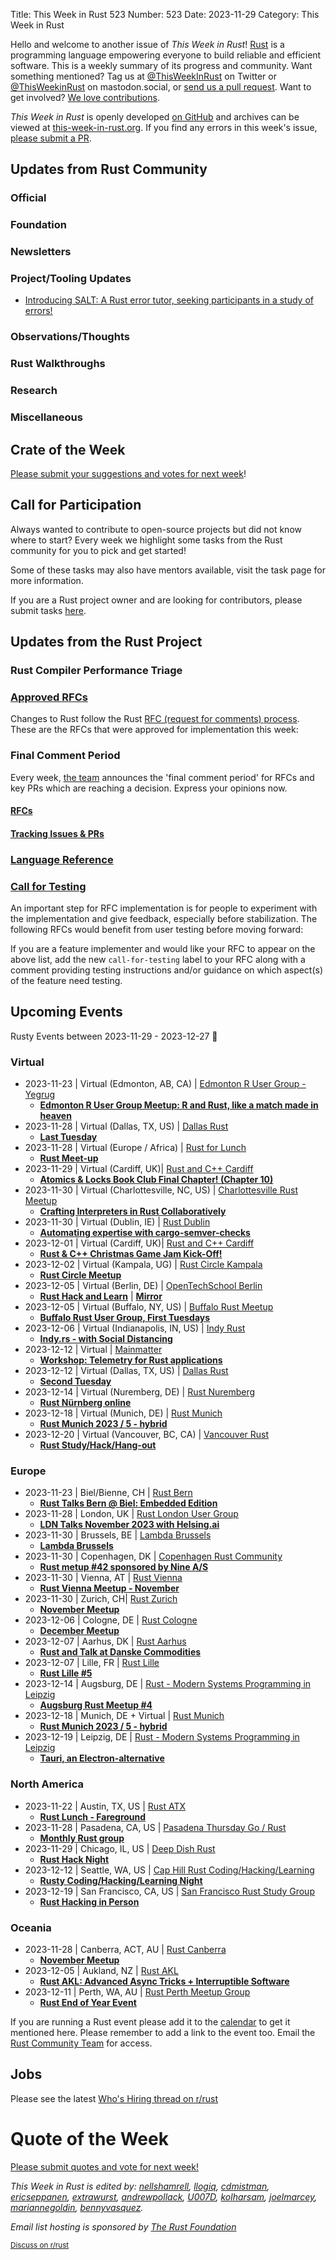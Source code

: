 Title: This Week in Rust 523
Number: 523
Date: 2023-11-29
Category: This Week in Rust

Hello and welcome to another issue of *This Week in Rust*!
[Rust](https://www.rust-lang.org/) is a programming language empowering everyone to build reliable and efficient software.
This is a weekly summary of its progress and community.
Want something mentioned? Tag us at [@ThisWeekInRust](https://twitter.com/ThisWeekInRust) on Twitter or [@ThisWeekinRust](https://mastodon.social/@thisweekinrust) on mastodon.social, or [send us a pull request](https://github.com/rust-lang/this-week-in-rust).
Want to get involved? [We love contributions](https://github.com/rust-lang/rust/blob/master/CONTRIBUTING.md).

*This Week in Rust* is openly developed [on GitHub](https://github.com/rust-lang/this-week-in-rust) and archives can be viewed at [this-week-in-rust.org](https://this-week-in-rust.org/).
If you find any errors in this week's issue, [please submit a PR](https://github.com/rust-lang/this-week-in-rust/pulls).

## Updates from Rust Community

<!--

Dear community contributors:
Please read README.md for guidance on submissions.
Each submitted link should be of the form:

* [Title of the Linked Page](https://example.com/my_article)

If you don't know which category to use, feel free to submit a PR anyway
and just ask the editors to select the category.

-->

### Official

### Foundation

### Newsletters

### Project/Tooling Updates
* [Introducing SALT: A Rust error tutor, seeking participants in a study of errors!](https://marketplace.visualstudio.com/items?itemName=kale-lab.salt)

### Observations/Thoughts

### Rust Walkthroughs

### Research

### Miscellaneous

## Crate of the Week

<!-- COTW goes here -->

[Please submit your suggestions and votes for next week][submit_crate]!

[submit_crate]: https://users.rust-lang.org/t/crate-of-the-week/2704

## Call for Participation

Always wanted to contribute to open-source projects but did not know where to start?
Every week we highlight some tasks from the Rust community for you to pick and get started!

Some of these tasks may also have mentors available, visit the task page for more information.

<!-- CFPs go here, use this format: * [project name - title of issue](link to issue) -->
<!-- * [ - ]() -->

If you are a Rust project owner and are looking for contributors, please submit tasks [here][guidelines].

[guidelines]: https://users.rust-lang.org/t/twir-call-for-participation/4821

## Updates from the Rust Project

<!-- Rust updates go here -->

### Rust Compiler Performance Triage

<!-- Perf results go here -->

### [Approved RFCs](https://github.com/rust-lang/rfcs/commits/master)

Changes to Rust follow the Rust [RFC (request for comments) process](https://github.com/rust-lang/rfcs#rust-rfcs). These
are the RFCs that were approved for implementation this week:

<!-- Approved RFCs go here, use this format: * [Topic](URL) -->
<!-- or if none were approved this week, use: * *No RFCs were approved this week.* -->
<!-- * []() -->

<!--
### [Approved Major Change Proposals (MCP)](https://forge.rust-lang.org/compiler/mcp.html)
<!~~ MCPs occur infrequently, so this section is commented out by default. ~~>
<!~~ MCPs which have been approved or rejected this week go here, use this format: * [major change accepted|rejected] [Topic](URL) ~~>
-->

### Final Comment Period

Every week, [the team](https://www.rust-lang.org/team.html) announces the 'final comment period' for RFCs and key PRs
which are reaching a decision. Express your opinions now.

#### [RFCs](https://github.com/rust-lang/rfcs/labels/final-comment-period)

<!-- RFCs which have entered FCP go here, use this format: * [disposition: merge|close] [Topic](URL) -->
<!-- or if none entered FCP this week, use: * *No RFCs entered Final Comment Period this week.* -->
<!-- * [disposition: ] []() -->

#### [Tracking Issues & PRs](https://github.com/rust-lang/rust/issues?q=is%3Aopen+label%3Afinal-comment-period+sort%3Aupdated-desc)

<!-- Tracking Issues which have entered FCP go here, use this format: * [disposition: merge|close] [Topic](URL) -->
<!-- or if none entered FCP this week, use: * *No Tracking Issues or PRs entered Final Comment Period this week.* -->
<!-- * [disposition: ] []() -->

### [Language Reference](https://github.com/rust-lang/reference/issues?q=is%3Aopen+label%3Afinal-comment-period+sort%3Aupdated-desc)
<!-- Remove this section if empty>

### [Unsafe Code Guidelines](https://github.com/rust-lang/unsafe-code-guidelines/issues?q=is%3Aopen+label%3Afinal-comment-period+sort%3Aupdated-desc)
<!-- Remove this section if empty>

### [New and Updated RFCs](https://github.com/rust-lang/rfcs/pulls)

<!-- New or updated RFCs go here, use this format: * [new|updated] [Topic](URL) -->
<!-- or if there are no new or updated RFCs this week, use: * *No New or Updated RFCs were created this week.* -->
<!-- * [new|updated] []() -->

### [Call for Testing](https://github.com/rust-lang/rfcs/issues?q=label%3Acall-for-testing)
An important step for RFC implementation is for people to experiment with the
implementation and give feedback, especially before stabilization.  The following
RFCs would benefit from user testing before moving forward:

<!-- Calls for Testing go here, use this format:
    * [<RFC Topic>](<RFC URL>)
        * [Tracking Issue](<Tracking Issue URL>)
        * [Testing steps](<Testing Steps URL>)
-->
<!-- or if there are no new or updated RFCs this week, use: * *No New or Updated RFCs were created this week.* -->
<!-- Remember to remove the `call-for-testing` label from the RFC so that the maintainer can signal for testers again, if desired. -->

If you are a feature implementer and would like your RFC to appear on the above list, add the new `call-for-testing`
label to your RFC along with a comment providing testing instructions and/or guidance on which aspect(s) of the feature
need testing.

## Upcoming Events

Rusty Events between 2023-11-29 - 2023-12-27 🦀

### Virtual

* 2023-11-23 | Virtual (Edmonton, AB, CA) | [Edmonton R User Group - Yegrug](https://www.meetup.com/edmonton-r-user-group-yegrug/)
    * [**Edmonton R User Group Meetup: R and Rust, like a match made in heaven**](https://www.meetup.com/edmonton-r-user-group-yegrug/events/296605221/)
* 2023-11-28 | Virtual (Dallas, TX, US) | [Dallas Rust](https://www.meetup.com/dallasrust/)
    * [**Last Tuesday**](https://www.meetup.com/dallasrust/events/mvdtgtyfcpblc/)
* 2023-11-28 | Virtual (Europe / Africa) | [Rust for Lunch](https://lunch.rs/)
    * [**Rust Meet-up**](https://lunch.rs/meetups/2023-11-28/)
* 2023-11-29 | Virtual (Cardiff, UK)| [Rust and C++ Cardiff](https://www.meetup.com/rust-and-c-plus-plus-in-cardiff)
    * [**Atomics & Locks Book Club Final Chapter! (Chapter 10)**](https://www.meetup.com/rust-and-c-plus-plus-in-cardiff/events/296583091/)
* 2023-11-30 | Virtual (Charlottesville, NC, US) | [Charlottesville Rust Meetup](https://www.meetup.com/charlottesville-rust-meetup/)
    * [**Crafting Interpreters in Rust Collaboratively**](https://www.meetup.com/charlottesville-rust-meetup/events/296833665/)
* 2023-11-30 | Virtual (Dublin, IE) | [Rust Dublin](https://www.meetup.com/rust-dublin/)
    * [**Automating expertise with cargo-semver-checks**](https://www.meetup.com/rust-dublin/events/296346693/)
* 2023-12-01 | Virtual (Cardiff, UK)| [Rust and C++ Cardiff](https://www.meetup.com/rust-and-c-plus-plus-in-cardiff)
    * [**Rust & C++ Christmas Game Jam Kick-Off!**](https://www.meetup.com/rust-and-c-plus-plus-in-cardiff/events/296583626/)
* 2023-12-02 | Virtual (Kampala, UG) | [Rust Circle Kampala](https://www.eventbrite.com/o/rust-circle-kampala-65249289033)
    * [**Rust Circle Meetup**](https://www.eventbrite.com/e/rust-circle-meetup-tickets-628763176587?aff=ebdssbdestsearch)
* 2023-12-05 | Virtual (Berlin, DE) | [OpenTechSchool Berlin](https://www.meetup.com/opentechschool-berlin/)
    * [**Rust Hack and Learn**](https://www.meetup.com/opentechschool-berlin/events/295679797/) | [**Mirror**](https://berline.rs/)
* 2023-12-05 | Virtual (Buffalo, NY, US) | [Buffalo Rust Meetup](https://www.meetup.com/buffalo-rust-meetup/)
    * [**Buffalo Rust User Group, First Tuesdays**](https://www.meetup.com/buffalo-rust-meetup/events/297021574/)
* 2023-12-06 | Virtual (Indianapolis, IN, US) | [Indy Rust](https://www.meetup.com/indyrs/)
    * [**Indy.rs - with Social Distancing**](https://www.meetup.com/indyrs/events/297172140)
* 2023-12-12 | Virtual | [Mainmatter](https://mainmatter.com)
    * [**Workshop: Telemetry for Rust applications**](https://rust-telemetry-workshop.mainmatter.com)
* 2023-12-12 | Virtual (Dallas, TX, US) | [Dallas Rust](https://www.meetup.com/dallasrust/)
    * [**Second Tuesday**](https://www.meetup.com/dallasrust/events/fvdtgtyfcqbqb/)
* 2023-12-14 | Virtual (Nuremberg, DE) | [Rust Nuremberg](https://www.meetup.com/rust-noris/)
    * [**Rust Nürnberg online**](https://www.meetup.com/rust-noris/events/295679660/)
* 2023-12-18 | Virtual (Munich, DE) | [Rust Munich](https://www.meetup.com/rust-munich/)
    * [**Rust Munich 2023 / 5 - hybrid**](https://www.meetup.com/rust-munich/events/296429053/)
* 2023-12-20 | Virtual (Vancouver, BC, CA) | [Vancouver Rust](https://www.meetup.com/vancouver-rust/)
    * [**Rust Study/Hack/Hang-out**](https://www.meetup.com/vancouver-rust/events/292763506/)

### Europe

* 2023-11-23 | Biel/Bienne, CH | [Rust Bern](https://www.meetup.com/rust-bern/)
    * [**Rust Talks Bern @ Biel: Embedded Edition**](https://www.meetup.com/rust-bern/events/296556498/)
* 2023-11-28 | London, UK | [Rust London User Group](https://www.meetup.com/rust-london-user-group/)
    * [**LDN Talks November 2023 with Helsing.ai**](https://www.meetup.com/rust-london-user-group/events/297257712/)
* 2023-11-30 | Brussels, BE | [Lambda Brussels](https://lambda-brussels.glitch.me/)
    * [**Lambda Brussels**](https://lambda-brussels.glitch.me/)
* 2023-11-30 | Copenhagen, DK | [Copenhagen Rust Community](https://www.meetup.com/copenhagen-rust-community/)
    * [**Rust metup #42 sponsored by Nine A/S**](https://www.meetup.com/copenhagen-rust-community/events/297405705/)
* 2023-11-30 | Vienna, AT | [Rust Vienna](https://www.meetup.com/rust-vienna/)
    * [**Rust Vienna Meetup - November**](https://www.meetup.com/rust-vienna/events/297382145/)
* 2023-11-30 | Zurich, CH| [Rust Zurich](https://www.meetup.com/de-DE/rust-zurich/)
    * [**November Meetup**](https://www.meetup.com/rust-zurich/events/297312190/)
* 2023-12-06 | Cologne, DE | [Rust Cologne](https://www.meetup.com/rustcologne/events)
    * [**December Meetup**](https://www.meetup.com/rustcologne/events/297100007/)
* 2023-12-07 | Aarhus, DK | [Rust Aarhus](https://www.meetup.com/rust-aarhus/)
    * [**Rust and Talk at Danske Commodities**](https://www.meetup.com/rust-aarhus/events/296223513/)
* 2023-12-07 | Lille, FR | [Rust Lille](https://www.meetup.com/meetup-group-zgphbyet/)
    * [**Rust Lille #5**](https://www.meetup.com/meetup-group-zgphbyet/events/297477578/)
* 2023-12-14 | Augsburg, DE | [Rust - Modern Systems Programming in Leipzig](https://www.meetup.com/rust-modern-systems-programming-in-leipzig/)
    * [**Augsburg Rust Meetup #4**](https://www.meetup.com/rust-modern-systems-programming-in-leipzig/events/297025700/)
* 2023-12-18 | Munich, DE + Virtual | [Rust Munich](https://www.meetup.com/rust-munich/)
    * [**Rust Munich 2023 / 5 - hybrid**](https://www.meetup.com/rust-munich/events/296429053/)
* 2023-12-19 | Leipzig, DE | [Rust - Modern Systems Programming in Leipzig](https://www.meetup.com/rust-modern-systems-programming-in-leipzig/)
    * [**Tauri, an Electron-alternative**](https://www.meetup.com/rust-modern-systems-programming-in-leipzig/events/295504276/)

### North America

* 2023-11-22 | Austin, TX, US | [Rust ATX](https://www.meetup.com/rust-atx/)
    * [**Rust Lunch - Fareground**](https://www.meetup.com/rust-atx/events/xvkdgtyfcpbdc/)
* 2023-11-28 | Pasadena, CA, US | [Pasadena Thursday Go / Rust](https://www.meetup.com/thursday-go/)
    * [**Monthly Rust group**](https://www.meetup.com/thursday-go/events/297062186/)
* 2023-11-29 | Chicago, IL, US | [Deep Dish Rust](https://www.meetup.com/deep-dish-rust/)
    * [**Rust Hack Night**](https://www.meetup.com/deep-dish-rust/events/296657831/)
* 2023-12-12 | Seattle, WA, US | [Cap Hill Rust Coding/Hacking/Learning](https://www.meetup.com/cap-hill-rust/)
    * [**Rusty Coding/Hacking/Learning Night**](https://www.meetup.com/cap-hill-rust/events/296564619/)
* 2023-12-19 | San Francisco, CA, US | [San Francisco Rust Study Group](https://www.meetup.com/san-francisco-rust-study-group)
    * [**Rust Hacking in Person**](https://www.meetup.com/san-francisco-rust-study-group/events/vwljctyfcqbzb/)

### Oceania

* 2023-11-28 | Canberra, ACT, AU | [Rust Canberra](https://www.meetup.com/rust-canberra/)
    * [**November Meetup**](https://www.meetup.com/rust-canberra/events/296391733/)
* 2023-12-05 | Aukland, NZ | [Rust AKL](https://www.meetup.com/rust-akl/)
    * [**Rust AKL: Advanced Async Tricks + Interruptible Software**](https://www.meetup.com/rust-akl/events/297271684/)
* 2023-12-11 | Perth, WA, AU | [Rust Perth Meetup Group](https://www.meetup.com/perth-rust-meetup-group/)
    * [**Rust End of Year Event**](https://www.meetup.com/perth-rust-meetup-group/events/297191089/)

If you are running a Rust event please add it to the [calendar] to get
it mentioned here. Please remember to add a link to the event too.
Email the [Rust Community Team][community] for access.

[calendar]: https://www.google.com/calendar/embed?src=apd9vmbc22egenmtu5l6c5jbfc%40group.calendar.google.com
[community]: mailto:community-team@rust-lang.org

## Jobs
<!--

Rust Jobs:

TWiR has stopped featuring individual job postings. You can read more about this change here:

https://github.com/rust-lang/this-week-in-rust/issues/3412

-->

Please see the latest [Who's Hiring thread on r/rust](INSERT_LINK_HERE)

# Quote of the Week

<!-- QOTW goes here -->

[Please submit quotes and vote for next week!](https://users.rust-lang.org/t/twir-quote-of-the-week/328)

*This Week in Rust is edited by: [nellshamrell](https://github.com/nellshamrell), [llogiq](https://github.com/llogiq), [cdmistman](https://github.com/cdmistman), [ericseppanen](https://github.com/ericseppanen), [extrawurst](https://github.com/extrawurst), [andrewpollack](https://github.com/andrewpollack), [U007D](https://github.com/U007D), [kolharsam](https://github.com/kolharsam), [joelmarcey](https://github.com/joelmarcey), [mariannegoldin](https://github.com/mariannegoldin), [bennyvasquez](https://github.com/bennyvasquez).*

*Email list hosting is sponsored by [The Rust Foundation](https://foundation.rust-lang.org/)*

<small>[Discuss on r/rust](REDDIT_LINK_HERE)</small>
